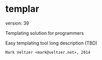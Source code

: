 templar
=======

version: 39

Templating solution for programmers

Easy templating tool long description (TBD)

	Mark Veltzer <mark@veltzer.net>, 2014
